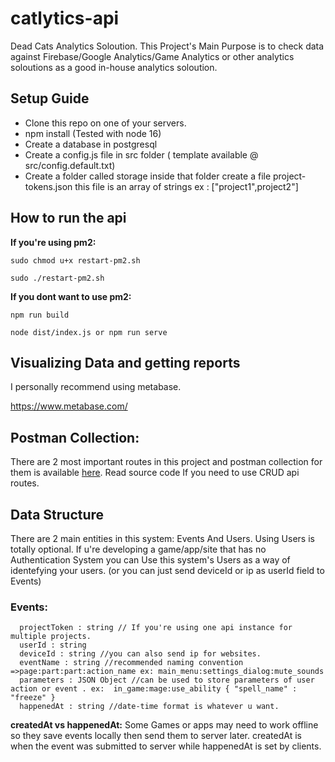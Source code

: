 
# catlytics-api
Dead Cats Analytics Soloution. This Project's Main Purpose is to check data against Firebase/Google Analytics/Game Analytics or other analytics soloutions
as a good in-house analytics soloution.

## Setup Guide
- Clone this repo on one of your servers.
- npm install (Tested with node 16)
- Create a database in postgresql
- Create a config.js file in src folder ( template available @ src/config.default.txt)
- Create a folder called storage inside that folder create a file project-tokens.json this file is an array of strings ex : ["project1",project2"]
## How to run the api
**If you're using pm2:**

`sudo chmod u+x restart-pm2.sh`

`sudo ./restart-pm2.sh`

**If you dont want to use pm2:**

`npm run build`

`node dist/index.js or npm run serve`
## Visualizing Data and getting reports
I personally recommend using metabase.

https://www.metabase.com/

## Postman Collection:
There are 2 most important routes in this project and postman collection for them is available [here](https://github.com/Dead-Catz/catlytics-api/blob/main/catlytics.postman_collection.json).
Read source code If you need to use CRUD api routes.

## Data Structure
There are 2 main entities in this system: Events And Users. Using Users is totally optional. If u're developing a game/app/site that has no Authentication System you can Use this system's Users as a way of identefying your users. (or you can just send deviceId or ip as userId field to Events)
### Events:

	  projectToken : string // If you're using one api instance for multiple projects.
	  userId : string
	  deviceId : string //you can also send ip for websites.
	  eventName : string //recommended naming convention =>page:part:part:action_name ex: main_menu:settings_dialog:mute_sounds
	  parameters : JSON Object //can be used to store parameters of user action or event . ex:  in_game:mage:use_ability { "spell_name" : "freeze" } 
	  happenedAt : string //date-time format is whatever u want.
 

**createdAt vs happenedAt:**
Some Games or apps may need to work offline so they save events locally then send them to server later. createdAt is when the event was submitted to server while happenedAt is set by clients.
